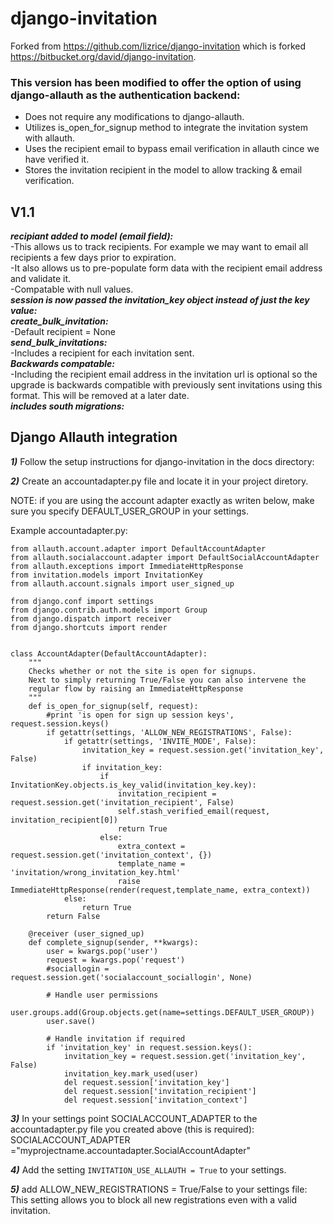 django-invitation
=================
Forked from https://github.com/lizrice/django-invitation which is forked https://bitbucket.org/david/django-invitation.

### This version has been modified to offer the option of using django-allauth as the authentication backend:
- Does not require any modifications to django-allauth. 
- Utilizes is_open_for_signup method to integrate the invitation system with allauth. 
- Uses the recipient email to bypass email verification in allauth cince we have verified it.
- Stores the invitation recipient in the model to allow tracking & email verification.

V1.1
----
***recipiant added to model (email field):***  
-This allows us to track recipients. For example we may want to email all recipients a few days prior to expiration.  
-It also allows us to pre-populate form data with the recipient email address and validate it.  
-Compatable with null values.  
***session is now passed the invitation_key object instead of just the key value:***  
***create_bulk_invitation:***  
-Default recipient = None  
***send_bulk_invitations:***  
-Includes a recipient for each invitation sent.  
***Backwards compatable:***  
-Including the recipient email address in the invitation url is optional so the upgrade is backwards compatible with 
previously sent invitations using this format.  This will be removed at a later date.  
***includes south migrations:***  

Django Allauth integration
--------------------------
***1)*** Follow the setup instructions for django-invitation in the docs directory: 

***2)*** Create an accountadapter.py file and locate it in your project diretory.

NOTE: if you are using the account adapter exactly as writen below, make sure you specify DEFAULT_USER_GROUP in your settings.

Example accountadapter.py: 

    from allauth.account.adapter import DefaultAccountAdapter
	from allauth.socialaccount.adapter import DefaultSocialAccountAdapter
	from allauth.exceptions import ImmediateHttpResponse
	from invitation.models import InvitationKey
	from allauth.account.signals import user_signed_up

	from django.conf import settings
	from django.contrib.auth.models import Group
	from django.dispatch import receiver
	from django.shortcuts import render

	
	class AccountAdapter(DefaultAccountAdapter):
		"""
		Checks whether or not the site is open for signups.
		Next to simply returning True/False you can also intervene the
		regular flow by raising an ImmediateHttpResponse
		"""
		def is_open_for_signup(self, request):
			#print 'is open for sign up session keys', request.session.keys()
			if getattr(settings, 'ALLOW_NEW_REGISTRATIONS', False):
				if getattr(settings, 'INVITE_MODE', False):
					invitation_key = request.session.get('invitation_key', False)
					if invitation_key:
						if InvitationKey.objects.is_key_valid(invitation_key.key):
							invitation_recipient = request.session.get('invitation_recipient', False)
							self.stash_verified_email(request, invitation_recipient[0])
							return True
						else:
							extra_context = request.session.get('invitation_context', {})
							template_name = 'invitation/wrong_invitation_key.html'
							raise ImmediateHttpResponse(render(request,template_name, extra_context))
				else:
					return True
			return False

		@receiver (user_signed_up)
		def complete_signup(sender, **kwargs):
			user = kwargs.pop('user')
			request = kwargs.pop('request')
			#sociallogin = request.session.get('socialaccount_sociallogin', None)

			# Handle user permissions
			user.groups.add(Group.objects.get(name=settings.DEFAULT_USER_GROUP))
			user.save()

			# Handle invitation if required
			if 'invitation_key' in request.session.keys():
				invitation_key = request.session.get('invitation_key', False)
				invitation_key.mark_used(user)
				del request.session['invitation_key']
				del request.session['invitation_recipient']
				del request.session['invitation_context']


***3)*** In your settings point SOCIALACCOUNT_ADAPTER to the accountadapter.py file you created above (this is required):  
SOCIALACCOUNT_ADAPTER ="myprojectname.accountadapter.SocialAccountAdapter"

***4)*** Add the setting `INVITATION_USE_ALLAUTH = True` to your settings.

***5)*** add ALLOW_NEW_REGISTRATIONS = True/False to your settings file:
This setting allows you to block all new registrations even with a valid invitation.


